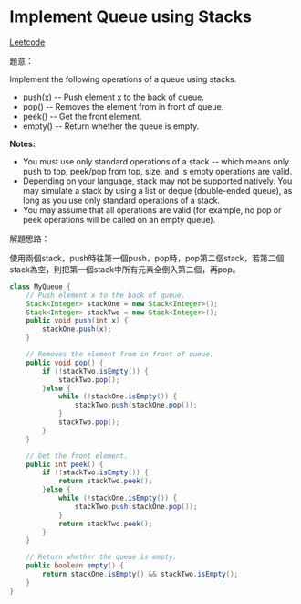 # Implement Queue using Stacks

[Leetcode](https://leetcode.com/problems/implement-queue-using-stacks/)

題意：

Implement the following operations of a queue using stacks.

- push(x) -- Push element x to the back of queue.
- pop() -- Removes the element from in front of queue.
- peek() -- Get the front element.
- empty() -- Return whether the queue is empty.

**Notes:**
- You must use only standard operations of a stack -- which means only push to top, peek/pop from top, size, and is empty operations are valid.
- Depending on your language, stack may not be supported natively. You may simulate a stack by using a list or deque (double-ended queue), as long as you use only standard operations of a stack.
- You may assume that all operations are valid (for example, no pop or peek operations will be called on an empty queue).


解題思路：

使用兩個stack，push時往第一個push，pop時，pop第二個stack，若第二個stack為空，則把第一個stack中所有元素全倒入第二個，再pop。

```java
class MyQueue {
    // Push element x to the back of queue.
    Stack<Integer> stackOne = new Stack<Integer>();
    Stack<Integer> stackTwo = new Stack<Integer>();
    public void push(int x) {
        stackOne.push(x);
    }

    // Removes the element from in front of queue.
    public void pop() {
        if (!stackTwo.isEmpty()) {
            stackTwo.pop();
        }else {
            while (!stackOne.isEmpty()) {
                stackTwo.push(stackOne.pop());
            }
            stackTwo.pop();
        }
    }

    // Get the front element.
    public int peek() {
        if (!stackTwo.isEmpty()) {
            return stackTwo.peek();
        }else {
            while (!stackOne.isEmpty()) {
                stackTwo.push(stackOne.pop());
            }
            return stackTwo.peek();
        }
    }

    // Return whether the queue is empty.
    public boolean empty() {
        return stackOne.isEmpty() && stackTwo.isEmpty();
    }
}
```